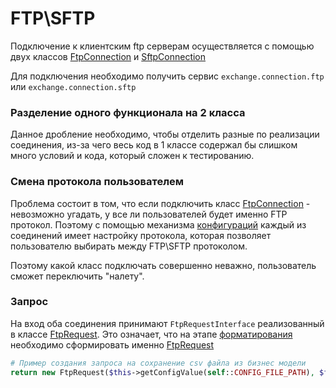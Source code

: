 # FTP\SFTP
Подключение к клиентским ftp серверам осуществляется с помощью двух классов [FtpConnection](../../src/Library/Connection/Ftp/FtpConnection.php) и
[SftpConnection](../../src/Library/Connection/Ftp/SftpConnection.php)

Для подключения необходимо получить сервис `exchange.connection.ftp` или `exchange.connection.sftp`

### Разделение одного функционала на 2 класса

Данное дробление необходимо, чтобы отделить разные по реализации соединения, из-за чего весь код в 1 классе
содержал бы слишком много условий и кода, который сложен к тестированию.

### Смена протокола пользователем

Проблема состоит в том, что если подключить класс [FtpConnection](../../src/Library/Connection/Ftp/FtpConnection.php) - невозможно
угадать, у все ли пользователей будет именно FTP протокол. 
Поэтому с помощью механизма [конфигураций](../Configuration.md) каждый из соединений имеет настройку протокола,
которая позволяет пользователю выбирать между FTP\SFTP протоколом.

Поэтому какой класс подключать совершенно неважно, пользователь сможет переключить "налету".

### Запрос

На вход оба соединения принимают `FtpRequestInterface` реализованный в классе [FtpRequest](../../src/Library/Connection/Ftp/FtpRequest.php).
Это означает, что на этапе [форматирования](../Formatter.md) необходимо сформировать именно [FtpRequest](../../src/Library/Connection/Ftp/FtpRequest.php)

```php
# Пример создания запроса на сохранение csv файла из бизнес модели
return new FtpRequest($this->getConfigValue(self::CONFIG_FILE_PATH), $fileName, $data);
```

